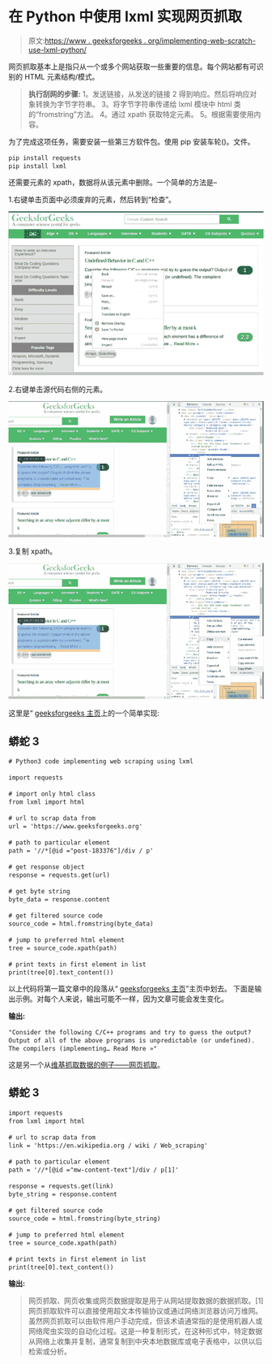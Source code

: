 # 在 Python 中使用 lxml 实现网页抓取

> 原文:[https://www . geeksforgeeks . org/implementing-web-scratch-use-lxml-python/](https://www.geeksforgeeks.org/implementing-web-scraping-using-lxml-python/)

网页抓取基本上是指只从一个或多个网站获取一些重要的信息。每个网站都有可识别的 HTML 元素结构/模式。

> **执行刮网的步骤:**
> 1。发送链接，从发送的链接
> 2 得到响应。然后将响应对象转换为字节字符串。
> 3。将字节字符串传递给 lxml 模块中 html 类的“fromstring”方法。
> 4。通过 xpath 获取特定元素。
> 5。根据需要使用内容。

为了完成这项任务，需要安装一些第三方软件包。使用 pip 安装车轮()。文件。

```
pip install requests
pip install lxml
```

还需要元素的 xpath，数据将从该元素中删除。一个简单的方法是–

1.右键单击页面中必须废弃的元素，然后转到“检查”。

![](img/c8998509f5fd3f1123d516c5957b70eb.png)

2.右键单击源代码右侧的元素。

![](img/55180d98c38c360cf5afdd5aaf9e9358.png)

3.复制 xpath。

![](img/32bf2fc290b3de4ebdc9584a63128012.png)

这里是“ [geeksforgeeks 主页](https://www.geeksforgeeks.org)上的一个简单实现:

## 蟒蛇 3

```
# Python3 code implementing web scraping using lxml

import requests

# import only html class
from lxml import html

# url to scrap data from
url = 'https://www.geeksforgeeks.org'

# path to particular element
path = '//*[@id ="post-183376"]/div / p'

# get response object
response = requests.get(url)

# get byte string
byte_data = response.content

# get filtered source code
source_code = html.fromstring(byte_data)

# jump to preferred html element
tree = source_code.xpath(path)

# print texts in first element in list
print(tree[0].text_content())
```

以上代码将第一篇文章中的段落从“ [geeksforgeeks 主页](https://www.geeksforgeeks.org)”主页中划去。
下面是输出示例。对每个人来说，输出可能不一样，因为文章可能会发生变化。

**输出:**

```
"Consider the following C/C++ programs and try to guess the output?
Output of all of the above programs is unpredictable (or undefined).
The compilers (implementing… Read More »"
```

这是另一个从[维基抓取数据的例子——网页抓取](https://en.wikipedia.org/wiki/Web_scraping)。

## 蟒蛇 3

```
import requests
from lxml import html

# url to scrap data from
link = 'https://en.wikipedia.org / wiki / Web_scraping'

# path to particular element
path = '//*[@id ="mw-content-text"]/div / p[1]'

response = requests.get(link)
byte_string = response.content

# get filtered source code
source_code = html.fromstring(byte_string)

# jump to preferred html element
tree = source_code.xpath(path)

# print texts in first element in list
print(tree[0].text_content())
```

**输出:**

> 网页抓取、网页收集或网页数据提取是用于从网站提取数据的数据抓取。[1]网页抓取软件可以直接使用超文本传输协议或通过网络浏览器访问万维网。虽然网页抓取可以由软件用户手动完成，但该术语通常指的是使用机器人或网络爬虫实现的自动化过程。这是一种复制形式，在这种形式中，特定数据从网络上收集并复制，通常复制到中央本地数据库或电子表格中，以供以后检索或分析。